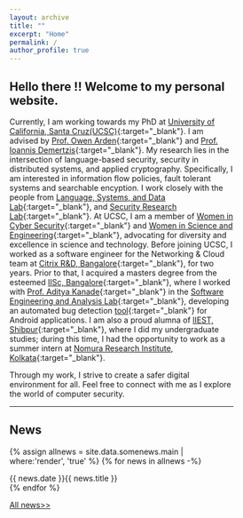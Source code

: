 ```yaml
---
layout: archive
title: ""
excerpt: "Home"
permalink: /
author_profile: true
---
```


<style>
* {
  box-sizing: border-box;
}

/* Create two equal columns that floats next to each other */
.columnDate {
  font-size: 45px
  float: left;
  width: 100px;
  padding: 35px;
  height: 100px; /* Should be removed. Only for demonstration */
  color: Blue;
}
.columnTitle {
  font-size: 45px
  float: left;
  width: 700px;
  padding: 35px;
  height: 100px; /* Should be removed. Only for demonstration */
  color: Blue
}

/* Clear floats after the columns */
.row:after {
  content: "";
  display: table;
  font-size: 45px
  clear: both;
}
</style>

 <!--link rel="stylesheet" href="https://priyanka-mondal.github.io/styles.css"-->
<h2> Hello there !! Welcome to my personal website. </h2>  

Currently, I am working towards my PhD at [University of California, Santa Cruz(UCSC)](https://www.ucsc.edu/about/){:target="_blank"}. I am advised by [Prof. Owen Arden](https://owenarden.github.io/home/){:target="_blank"} and [Prof. Ioannis Demertzis](https://idemertzis.com){:target="_blank"}. 
My research lies in the intersection of language-based security, security in distributed systems, 
and applied cryptography. Specifically, I am interested in information flow policies, 
fault tolerant systems and searchable encyption. I work closely with the people from [Language, Systems, and Data Lab](https://lsd.ucsc.edu){:target="_blank"}, and [Security Research Lab](https://srl-ucsc.github.io/seminar.html){:target="_blank"}. At UCSC, I am a member of [Women in Cyber Security](https://www.wicys.org){:target="_blank"} 
and [Women in Science and Engineering](https://wiseucsc.wixsite.com/wise){:target="_blank"}, 
advocating for diversity and excellence in science and technology. Before joining UCSC, I worked as a software engineer for the Networking & Cloud team at [Citrix R&D, Bangalore](https://www.citrix.com){:target="_blank"}, for two years. Prior to that, 
I acquired a masters degree from the esteemed [IISc, Bangalore](https://iisc.ac.in){:target="_blank"}, where I worked with [Prof. Aditya Kanade](https://www.linkedin.com/in/aditya-kanade-572113139/){:target="_blank"} in the [Software Engineering and Analysis Lab](https://www.iisc-seal.net){:target="_blank"}, developing an automated bug detection [tool](https://drive.google.com/file/d/0B0yDXlBaWkDwamZoRnZDYTZlNTg/view?usp=drive_link&resourcekey=0-arHXT1Dx5MEKqy6SfSSdKA){:target="_blank"} for Android applications. 
I am also a proud alumna of [IIEST, Shibpur](https://www.iiests.ac.in){:target="_blank"}, where I did my undergraduate studies; 
during this time, I had the opportunity to work as a summer intern at [Nomura Research Institute, Kolkata](https://www.nrifintech.com){:target="_blank"}.

Through my work, I strive to create a safer digital environment for all. 
Feel free to connect with me as I explore the world of computer security.

<hr>

## News

{% assign allnews = site.data.somenews.main | where:'render', 'true' %}
{% for news in allnews -%}
<div class="page__content"> {{ news.date }}{{ news.title }} </div>
{% endfor %}

[All news>>](https://priyanka-mondal.github.io/news/)

<!--footer-->
<!--div class="page__footer-follow"> 
<div class="page__footer-copyright">
  <div class="website-counter"></div> 
</div-->
<!--/footer-->

